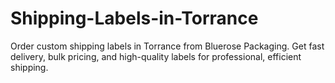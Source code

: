 # Shipping-Labels-in-Torrance
Order custom shipping labels in Torrance from Bluerose Packaging. Get fast delivery, bulk pricing, and high-quality labels for professional, efficient shipping. 
